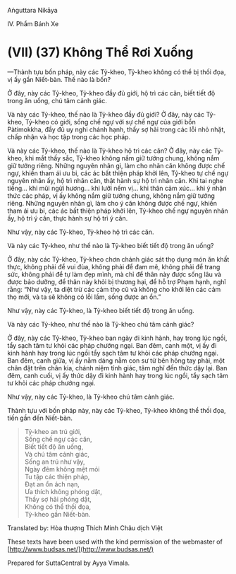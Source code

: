 Aṅguttara Nikāya

IV. Phẩm Bánh Xe

# (VII) (37) Không Thể Rơi Xuống

—Thành tựu bốn pháp, này các Tỷ-kheo, Tỷ-kheo không có thể bị thối đọa, vị ấy gần Niết-bàn. Thế nào là bốn?

Ở đây, này các Tỷ-kheo, Tỷ-kheo đầy đủ giới, hộ trì các căn, biết tiết độ trong ăn uống, chú tâm cảnh giác.

Và này các Tỷ-kheo, thế nào là Tỷ-kheo đầy đủ giới? Ở đây, này các Tỷ-kheo, Tỷ-kheo có giới, sống chế ngự với sự chế ngự của giới bổn Pàtimokkha, đầy đủ uy nghi chánh hạnh, thấy sợ hãi trong các lỗi nhỏ nhặt, chấp nhận và học tập trong các học pháp.

Và này các Tỷ-kheo, thế nào là Tỷ-kheo hộ trì các căn? Ở đây, này các Tỷ-kheo, khi mắt thấy sắc, Tỷ-kheo không nắm giữ tướng chung, không nắm giữ tướng riêng. Những nguyên nhân gì, làm cho nhãn căn không được chế ngự, khiến tham ái ưu bi, các ác bất thiện pháp khởi lên, Tỷ-kheo tự chế ngự nguyên nhân ấy, hộ trì nhãn căn, thật hành sự hộ trì nhãn căn. Khi tai nghe tiếng... khi mũi ngửi hương... khi lưỡi nếm vị... khi thân cảm xúc... khi ý nhận thức các pháp, vị ấy không nắm giữ tướng chung, không nắm giữ tướng riêng. Những nguyên nhân gì, làm cho ý căn không được chế ngự, khiến tham ái ưu bi, các ác bất thiện pháp khởi lên, Tỷ-kheo chế ngự nguyên nhân ấy, hộ trì ý căn, thực hành sự hộ trì ý căn.

Như vậy, này các Tỷ-kheo, Tỷ-kheo hộ trì các căn.

Và này các Tỷ-kheo, như thế nào là Tỷ-kheo biết tiết độ trong ăn uống?

Ở đây, này các Tỷ-kheo, Tỷ-kheo chơn chánh giác sát thọ dụng món ăn khất thực, không phải để vui đùa, không phải để đam mê, không phải để trang sức, không phải để tự làm đẹp mình, mà chỉ để thân này được sống lâu và được bảo dưỡng, để thân này khỏi bị thương hại, để hỗ trợ Phạm hạnh, nghĩ rằng: “Như vậy, ta diệt trừ các cảm thọ cũ và không cho khởi lên các cảm thọ mới, và ta sẽ không có lỗi lầm, sống được an ổn.”

Như vậy, này các Tỷ-kheo, là Tỷ-kheo biết tiết độ trong ăn uống.

Và này các Tỷ-kheo, như thế nào là Tỷ-kheo chú tâm cảnh giác?

Ở đây, này các Tỷ-kheo, Tỷ-kheo ban ngày đi kinh hành, hay trong lúc ngồi, tẩy sạch tâm tư khỏi các pháp chướng ngại. Ban đêm, canh một, vị ấy đi kinh hành hay trong lúc ngồi tẩy sạch tâm tư khỏi các pháp chướng ngại. Ban đêm, canh giữa, vị ấy nằm dáng nằm con sư tử bên hông tay phải, một chân đặt trên chân kia, chánh niệm tỉnh giác, tâm nghĩ đến thức dậy lại. Ban đêm, canh cuối, vị ấy thức dậy đi kinh hành hay trong lúc ngồi, tẩy sạch tâm tư khỏi các pháp chướng ngại.

Như vậy, này các Tỷ-kheo, là Tỷ-kheo chú tâm cảnh giác.

Thành tựu với bốn pháp này, này các Tỷ-kheo, Tỷ-kheo không thể thối đọa, tiến gần đến Niết-bàn.

> Tỷ-kheo an trú giới,  
> Sống chế ngự các căn,  
> Biết tiết độ ăn uống,  
> Và chú tâm cảnh giác,  
> Sống an trú như vậy,  
> Ngày đêm không mệt mỏi  
> Tu tập các thiện pháp,  
> Ðạt an ổn ách nạn,  
> Ưa thích không phóng dật,  
> Thấy sợ hãi phóng dật,  
> Không có thể thối đọa,  
> Tỷ-kheo gần Niết-bàn.

Translated by: Hòa thượng Thích Minh Châu dịch Việt

These texts have been used with the kind permission of the webmaster of [http://www.budsas.net/](http://www.budsas.net/)

Prepared for SuttaCentral by Ayya Vimala.